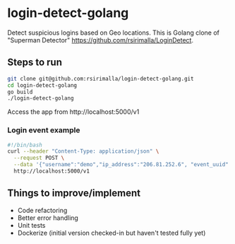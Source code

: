 # login-detect-golang

Detect suspicious logins based on Geo locations. This is Golang clone of "Superman Detector" https://github.com/rsirimalla/LoginDetect. 

## Steps to run

```bash
git clone git@github.com:rsirimalla/login-detect-golang.git
cd login-detect-golang
go build
./login-detect-golang
```

Access the app from http://localhost:5000/v1

### Login event example

``` bash
#!/bin/bash
curl --header "Content-Type: application/json" \
  --request POST \
  --data '{"username":"demo","ip_address":"206.81.252.6", "event_uuid":"85ad929a-db03-4bf4-9541-8f728fa12e486", "unix_timestamp":151465500}' \
  http://localhost:5000/v1
```


## Things to improve/implement
- Code refactoring
- Better error handling
- Unit tests
- Dockerize (initial version checked-in but haven't tested fully yet)
